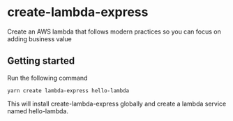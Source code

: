 # create-lambda-express
Create an AWS lambda that follows modern practices so you can focus on adding business value

## Getting started
Run the following command
```
yarn create lambda-express hello-lambda
```
This will install create-lambda-express globally and create a lambda service named hello-lambda.